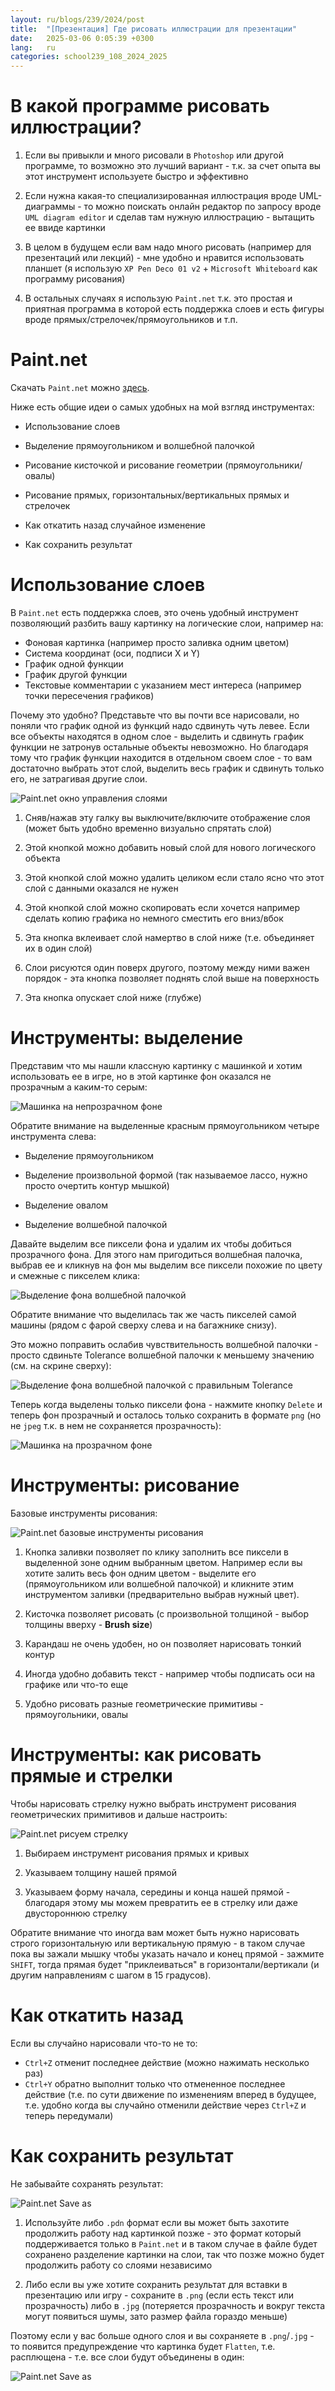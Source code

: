 ```yaml
---
layout: ru/blogs/239/2024/post
title:  "[Презентация] Где рисовать иллюстрации для презентации"
date:   2025-03-06 0:05:39 +0300
lang:   ru
categories: school239_108_2024_2025
---
```


В какой программе рисовать иллюстрации?
=======

1) Если вы привыкли и много рисовали в ```Photoshop``` или другой программе, то возможно это лучший вариант - т.к. за счет опыта вы этот инструмент используете быстро и эффективно

2) Если нужна какая-то специализированная иллюстрация вроде UML-диаграммы - то можно поискать онлайн редактор по запросу вроде ```UML diagram editor``` и сделав там нужную иллюстрацию - вытащить ее ввиде картинки
 
3) В целом в будущем если вам надо много рисовать (например для презентаций или лекций) - мне удобно и нравится использовать планшет (я использую ```XP Pen Deco 01 v2``` + ```Microsoft Whiteboard``` как программу рисования)

4) В остальных случаях я использую ```Paint.net``` т.к. это простая и приятная программа в которой есть поддержка слоев и есть фигуры вроде прямых/стрелочек/прямоугольников и т.п.

Paint.net
=======

Скачать ```Paint.net``` можно [здесь](https://www.getpaint.net/download.html).

Ниже есть общие идеи о самых удобных на мой взгляд инструментах:

 - Использование слоев
 
 - Выделение прямоугольником и волшебной палочкой

 - Рисование кисточкой и рисование геометрии (прямоугольники/овалы)

 - Рисование прямых, горизонтальных/вертикальных прямых и стрелочек

 - Как откатить назад случайное изменение

 - Как сохранить результат

Использование слоев
=======

В ```Paint.net``` есть поддержка слоев, это очень удобный инструмент позволяющий разбить вашу картинку на логические слои, например на:

- Фоновая картинка (например просто заливка одним цветом)
- Система координат (оси, подписи X и Y)
- График одной функции
- График другой функции
- Текстовые комментарии с указанием мест интереса (например точки пересечения графиков)

Почему это удобно? Представьте что вы почти все нарисовали, но поняли что график одной из функций надо сдвинуть чуть левее. Если все объекты находятся в одном слое - выделить и сдвинуть график функции не затронув остальные объекты невозможно. Но благодаря тому что график функции находится в отдельном своем слое - то вам достаточно выбрать этот слой, выделить весь график и сдвинуть только его, не затрагивая другие слои.

![Paint.net окно управления слоями](/static/2023/04/paint_net_01_layers.png)

1) Сняв/нажав эту галку вы выключите/включите отображение слоя (может быть удобно временно визуально спрятать слой)

2) Этой кнопкой можно добавить новый слой для нового логического объекта

3) Этой кнопкой слой можно удалить целиком если стало ясно что этот слой с данными оказался не нужен

4) Этой кнопкой слой можно скопировать если хочется например сделать копию графика но немного сместить его вниз/вбок

5) Эта кнопка вклеивает слой намертво в слой ниже (т.е. объединяет их в один слой)

6) Слои рисуются один поверх другого, поэтому между ними важен порядок - эта кнопка позволяет поднять слой выше на поверхность

7) Эта кнопка опускает слой ниже (глубже)

Инструменты: выделение
======

Представим что мы нашли классную картинку с машинкой и хотим использовать ее в игре, но в этой картинке фон оказался не прозрачным а каким-то серым:

![Машинка на непрозрачном фоне](/static/2023/04/paint_net_02_car_with_bg.png)

Обратите внимание на выделенные красным прямоугольником четыре инструмента слева:

 - Выделение прямоугольником

 - Выделение произвольной формой (так называемое лассо, нужно просто очертить контур мышкой)

 - Выделение овалом

 - Выделение волшебной палочкой

Давайте выделим все пиксели фона и удалим их чтобы добиться прозрачного фона. Для этого нам пригодиться волшебная палочка, выбрав ее и кликнув на фон мы выделим все пиксели похожие по цвету и смежные с пикселем клика:

![Выделение фона волшебной палочкой](/static/2023/04/paint_net_03_car_with_bg_2.png)

Обратите внимание что выделилась так же часть пикселей самой машины (рядом с фарой сверху слева и на багажнике снизу).

Это можно поправить ослабив чувствительность волшебной палочки - просто сдвиньте Tolerance волшебной палочки к меньшему значению (см. на скрине сверху):

![Выделение фона волшебной палочкой с правильным Tolerance](/static/2023/04/paint_net_04_car_with_bg_3.png)

Теперь когда выделены только пиксели фона - нажмите кнопку ```Delete``` и теперь фон прозрачный и осталось только сохранить в формате ```png``` (но не ```jpeg``` т.к. в нем не сохраняется прозрачность):

![Машинка на прозрачном фоне](/static/2023/04/paint_net_05_car_with_bg_4.png)

Инструменты: рисование
======

Базовые инструменты рисования:

![Paint.net базовые инструменты рисования](/static/2023/04/paint_net_06_drawings.png)

1) Кнопка заливки позволяет по клику заполнить все пиксели в выделенной зоне одним выбранным цветом. Например если вы хотите залить весь фон одним цветом - выделите его (прямоугольником или волшебной палочкой) и кликните этим инструментом заливки (предварительно выбрав нужный цвет).

2) Кисточка позволяет рисовать (с произвольной толщиной - выбор толщины вверху - **Brush size**)

3) Карандаш не очень удобен, но он позволяет нарисовать тонкий контур

4) Иногда удобно добавить текст - например чтобы подписать оси на графике или что-то еще

5) Удобно рисовать разные геометрические примитивы - прямоугольники, овалы

Инструменты: как рисовать прямые и стрелки
======

Чтобы нарисовать стрелку нужно выбрать инструмент рисования геометрических примитивов и дальше настроить:

![Paint.net рисуем стрелку](/static/2023/04/paint_net_07_line_arrow.png)

1) Выбираем инструмент рисования прямых и кривых

2) Указываем толщину нашей прямой

3) Указываем форму начала, середины и конца нашей прямой - благодаря этому мы можем превратить ее в стрелку или даже двустороннюю стрелку

Обратите внимание что иногда вам может быть нужно нарисовать строго горизонтальную или вертикальную прямую - в таком случае пока вы зажали мышку чтобы указать начало и конец прямой - зажмите ```SHIFT```, тогда прямая будет "приклеиваться" в горизонтали/вертикали (и другим направлениям с шагом в 15 градусов).

Как откатить назад
======

Если вы случайно нарисовали что-то не то:

- ```Ctrl+Z``` отменит последнее действие (можно нажимать несколько раз)
- ```Ctrl+Y``` обратно выполнит только что отмененное последнее действие (т.е. по сути движение по изменениям вперед в будущее, т.е. удобно когда вы случайно отменили действие через ```Ctrl+Z``` и теперь передумали)

Как сохранить результат
======

Не забывайте сохранять результат:

![Paint.net Save as](/static/2023/04/paint_net_08_save.png)

1) Используйте либо ```.pdn``` формат если вы может быть захотите продолжить работу над картинкой позже - это формат который поддерживается только в ```Paint.net``` и в таком случае в файле будет сохранено разделение картинки на слои, так что позже можно будет продолжить работу со слоями независимо

2) Либо если вы уже хотите сохранить результат для вставки в презентацию или игру - сохраните в ```.png``` (если есть текст или прозрачность) либо в ```.jpg``` (потеряется прозрачность и вокруг текста могут появиться шумы, зато размер файла гораздо меньше)

Поэтому если у вас больше одного слоя и вы сохраняете в ```.png```/```.jpg``` - то появится предупреждение что картинка будет ```Flatten```, т.е. расплющена - т.е. все слои будут объединены в один:

![Paint.net Save as](/static/2023/04/paint_net_09_flatten_warning.png)
